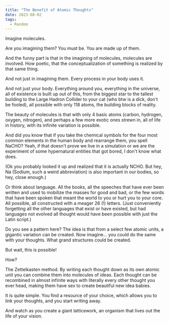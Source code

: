 ```yaml
---
title: "The Benefit of Atomic Thoughts"
date: 2023-08-02
tags:
  - Random
---
```


Imagine molecules. 

Are you imagining them? You must be. You are made up of them. 

And the funny part is that in the imagining of molecules, molecules are involved. How poetic, that the conceptualization of something is realized by that same thing. 

And not just in imagining them. Every process in your body uses it. 

And not just your body. Everything around you, everything in the universe, all of existence is built up out of this, from the biggest star to the tallest building to the Large Hadron Collider to your cat (who btw is a dick, don't be fooled), all possible with only 118 atoms, the building blocks of reality. 

The beauty of molecules is that with only 4 basic atoms (carbon, hydrogen, oxygen, nitrogen), and perhaps a few more exotic ones strewn in, all of life in history, with its infinite variation is possible. 

And did you know that if you take the chemical symbols for the four most common elements in the human body and rearrange them, you spell NaCHO? Yeah, if that doesn't prove we live in a simulation or we are the experiment of some hypernatural entities that got bored, I don't know what does. 

(Ok you probably looked it up and realized that it is actually NCHO. But hey, Na (Sodium, such a weird abbreviation) is also important in our bodies, so hey, close enough.)

Or think about language. All the books, all the speeches that have ever been written and used to mobilize the masses for good and bad, or the few words that have been spoken that meant the world to you or hurt you to your core. All possible, all constructed with a meager 26 (!) letters. (Just conveniently forgetting all the other languages that exist or have existed, but had languages not evolved all thought would have been possible with just the Latin script.) 

Do you see a pattern here? The idea is that from a select few atomic units, a gigantic variation can be created. Now imagine... you could do the same with your thoughts. What grand structures could be created.

But wait, this is possible! 

How? 

The Zettelkasten method. By writing each thought down as its own atomic unit you can combine them into molecules of ideas. Each thought can be recombined in almost infinite ways with literally every other thought you ever head, making them have sex to create beautiful new idea babies. 

It is quite simple. You find a resource of your choice, which allows you to link your thoughts, and you start writing away. 

And watch as you create a giant latticework, an organism that lives out the life of your vision.